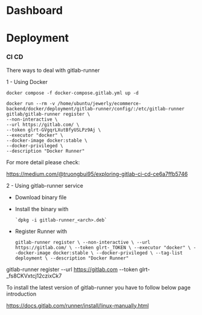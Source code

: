 # Dashboard


# Deployment 

### CI CD 
There ways to deal with gitlab-runner

1 - Using Docker

    docker compose -f docker-compose.gitlab.yml up -d    

    docker run --rm -v /home/ubuntu/jewerly/ecommerce-backend/docker/deployment/gitlab-runner/config/:/etc/gitlab-runner gitlab/gitlab-runner register \
    --non-interactive \
    --url https://gitlab.com/ \
    --token glrt-GVgqrLXutBfyUSLPz9Aj \
    --executor "docker" \
    --docker-image docker:stable \
    --docker-privileged \
    --description "Docker Runner"
For more detail please check:

https://medium.com/@truongbui95/exploring-gitlab-ci-cd-ce6a7ffb5746



2 - Using gitlab-runner service

- Download binary file
- Install the binary with

      `dpkg -i gitlab-runner_<arch>.deb`
- Register Runner with

    `gitlab-runner register \
    --non-interactive \
    --url https://gitlab.com/ \
    --token glrt-_TOKEN \
    --executor "docker" \
    --docker-image docker:stable \
    --docker-privileged \
    --tag-list deployment \
    --description "Docker Runner"`

gitlab-runner register --url https://gitlab.com --token glrt-_fs8CKVxtcj12czixCk7


To install the latest version of gitlab-runner you have to follow below page introduction

https://docs.gitlab.com/runner/install/linux-manually.html

